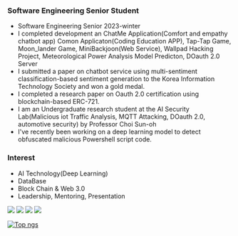 
### Software Engineering Senior Student
- Software Engineering Senior 2023-winter
- I completed development an ChatMe Application(Comfort and empathy chatbot app) Comon Applicaton(Coding Education APP), Tap-Tap Game, Moon_lander Game, MiniBackjoon(Web Service), Wallpad Hacking Project, Meteorological Power Analysis Model Predicton, DOauth 2.0 Server
- I submitted a paper on chatbot service using multi-sentiment classification-based sentiment generation to the Korea Information Technology Society and won a gold medal.
- I completed a research paper on Oauth 2.0 certification using blockchain-based ERC-721.
- I am an Undergraduate research student at the AI Security Lab(Malicious iot Traffic Analysis, MQTT Attacking, DOauth 2.0, automotive security) by Professor Choi Sun-oh
- I've recently been working on a deep learning model to detect obfuscated malicious Powershell script code.

### Interest
- AI Technology(Deep Learning)
- DataBase
- Block Chain & Web 3.0
- Leadership, Mentoring, Presentation
 
<img src="https://img.shields.io/badge/C-1E2B67?style=for-the-badge&logo=C%2B%2B&logoColor=ffffff"/> <img src="https://img.shields.io/badge/JAVA-007396?style=for-the-badge&logo=java&logoColor=white"> <img src="https://img.shields.io/badge/mysql-4479A1?style=for-the-badge&logo=mysql&logoColor=white"> <img src="https://img.shields.io/badge/github-181717?style=for-the-badge&logo=github&logoColor=white">

 
[![Top ngs](https://github-readme-stats.vercel.app/api/top-langs/?username=dongu4749&theme=radical&layout=compact&)](https://github.com/dongu4749/github-readme-stats)  
